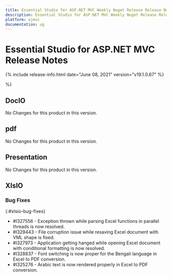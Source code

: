 ```yaml
---
title: Essential Studio for ASP.NET MVC Weekly Nuget Release Release Notes  
description: Essential Studio for ASP.NET MVC Weekly Nuget Release Release Notes  
platform: ejmvc
documentation: ug
---
```


# Essential Studio for ASP.NET MVC  Release Notes  

{% include release-info.html date="June 08, 2021"  version="v19.1.0.67" %} 



 %}



## DocIO

No Changes for this product in this version.

[//]: # "Delete the contents of this file while new content is added."

## pdf

No Changes for this product in this version.

[//]: # "Delete the contents of this file while new content is added."

## Presentation

No Changes for this product in this version.

[//]: # "Delete the contents of this file while new content is added."

## XlsIO

### Bug Fixes
{:#xlsio-bug-fixes}

* \#I327556 - Exception thrown while parsing Excel functions in parallel threads is now resolved.
* \#I329443 - File corruption issue while resaving Excel document with VML shape is fixed.
* \#I327973 - Application getting hanged while opening Excel document with conditional formatting is now resolved.
* \#I328837 - Font switching is now proper for the Bengali language in Excel to PDF conversion.
* \#I325276 - Arabic text is now rendered properly in Excel to PDF conversion.
